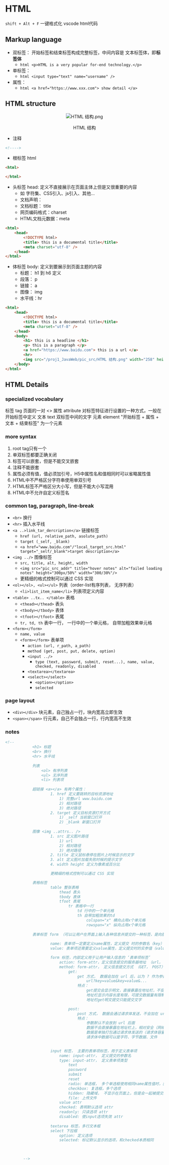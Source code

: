 # HTML
`shift + Alt + F` 一键格式化 vscode html代码
## Markup language
- 双标签： 开始标签和结束标签构成完整标签，中间内容是 文本标签体，即**标签体**
  - ```html <p>HTML is a very popular for-end technology.</p>```
- 单标签： 
  - ```html <input type="text" name="username" />```
- 属性：
  - ```html <a href="https://www.xxx.com"> show detail </a>```

## HTML structure

<div style="text-align:center">
    <img src="/proj1_JavaWeb/pic_src/HTML 结构.png" alt="HTML 结构.png" style="margin-bottom: 1px;">
    <p>HTML 结构</p>
</div>

- 注释 
```html 
<!---->
```
- 根标签 html 
```html 
<html>

</html>
```
- 头标签 head: 定义不直接展示在页面主体上但是又很重要的内容
  - 如 字符集、CSS引入、js引入、其他...
  - 文档声明：
  - 文档标题： title
  - 网页编码格式：charset
  - HTML文档元数据：meta 
```html 
<html>
    <head>
        <!DOCTYPE html>
        <title> this is a documental title</title>
        <meta charset="utf-8" />
    </head>
</html>
```
- 体标签 body: 定义到要展示到页面主题的内容
  - 标题： h1 到 h6 定义
  - 段落： p
  - 链接： a
  - 图像： img
  - 水平线：hr
```html 
<html>
    <head>
        <!DOCTYPE html>
        <title> this is a documental title</title>
        <meta charset="utf-8" />
    </head>
    <body>
        <h1> this is a headline </h1>
        <p> this is a paragraph </p>
        <a href="https://www.baidu.com"> this is a url </a>
        <hr>
        <img src="/proj1_JavaWeb/pic_src/HTML 结构.png" width="258" height="39" />
    </body>
</html>
```

## HTML Details
### specialized vocabulary
标签 tag             页面的一对 <>
属性 attribute       对标签特征进行设置的一种方式，一般在开始标签中定义
文本 text            双标签中间的文字
元素 element         "开始标签 + 属性 + 文本 + 结束标签"  为一个元素

### more syntax
1. root tag只有一个
2. 单双标签都要正确关闭
3. 标签可以嵌套，但是不能交叉嵌套
4. 注释不能嵌套
5. 属性必须有值，值必须加引号，H5中属性名和值相同时可以省略属性值
6. HTML中不严格区分字符串使用单双引号
7. HTML标签不严格区分大小写，但是不能大小写混用
8. HTML中不允许自定义标签名


### common tag, paragraph, line-break
- `<br>` 换行
- `<hr>` 插入水平线
- `<a ..>link_tar_dercription</a>` 链接标签
    - `href (url, relative_path, asolute_path)`
    - `target (_self, _blank)`
    - `<a href="www.baidu.com"/"local_target_src.html" target="_self/_blank">target description</a>`
- `<img ../>` 图像标签
  - `src, title, alt, height, width`
  - `<img src="pic_src_addr" title="hover notes" alt="failed loading notes" height="300px/50%" width="300/30%"/>`
  - 更精细的格式控制可以通过 CSS 实现
- `<ol></ol>, <ul></ul>` 列表（order-list有序列表， 无序列表）
  - `<li>list_item_name</li>` 列表项定义内容
- `<table> ..tx.. </table>` 表格
  - `<thead></thead>` 表头
  - `<tbody></tbody>` 表体
  - `<tfoot></tfoot>` 表尾
  - `tr, td, th` 表中一行， 一行中的一个单元格， 自带加粗效果单元格
- `<form></form>`
  - `name, value`
  - `<form></form>` 表单项
    - `action (url, r_path, a_path)`
    - `method (get, post, put, delete, option)`
    - `<input ../>`
      - `type (text, password, submit, reset...), name, value, checked, readonly, disabled`
    - `<textarea></textarea>`
    - `<select></select>`
      - `<option></option>`
      - `selected`

### page layout
- `<div></div>` 块元素，自己独占一行，块内宽高立即生效
- `<span></span>` 行元素，自己不会独占一行，行内宽高不生效

### notes
```html
<!--
            <h1> 标题
            <br> 换行
            <hr> 水平线
            
            列表
                <ol> 有序列表
                <ul> 无序列表
                <li> 列表项
            
            超链接 <a></a> 有两个属性：
                    1. href 定义要跳转的目标资源地址
                        1) 完整url www.baidu.com
                        2) 相对路径
                        3) 绝对路径
                    2. target 定义目标资源打开方式
                        1) _self 当前窗口打开
                        2) _blank 新窗口打开
            
            图像 <img ..attrs.. />
                    1. src 定义图片路径
                        1) url
                        2) 相对路径
                        3) 绝对路径
                    2. title 定义鼠标悬停在图片上时候显示的文字
                    3. alt 定义图片加载失败时候的提示文字
                    4. width height 定义为像素或百分比

                    更精细的格式控制可以通过 CSS 实现

            表格标签
                    table 整张表格
                        thead 表头
                        tbody 表体
                        tfoot 表尾
                            tr 表格中一行
                                td 行中的一个单元格
                                th 自带加粗效果的td
                                    colspan="x" 横向占用x个单元格
                                    rowspan="x" 纵向占用x个单元格
                
            表单标签 form （可以让用户在界面上输入各种信息并提交的一种标签，是向服务器发送数据主要的方式之一）
                    
                    name: 表单项一定要定义name属性，定义提交 时的参数名（key）       
                    value: 表单项还需要定义value属性，定义提交时的实参值（value）

                    form 标签，内部定义用于让用户输入信息的 ‘表单项标签’
                        action: form-attr，定义信息提交的服务器地址 （url， 相对路径， 绝对路径）
                        method: form-attr， 定义信息提交方式 （GET， POST）
                            get: 
                                get 方式， 数据会加在 url 后，以为 ? 作为参数开始表示，多个参数使用 & 隔开
                                    url?key=value&key=value&...
                                特点：
                                    get提交会显示明文，直接暴露在地址栏，不安全
                                    地址栏显示内容长度有限，可提交数据量有限制
                                    地址栏get明文提交只能提交文字

                            post: 
                                post 方式， 数据会通过请求体发送，不会加在 url后面
                                特点：
                                    参数默认不会放到 url 后面
                                    数据不会直接暴露在地址栏上，相对安全（网络数据包可抓，并不绝对安全）
                                    数据是单独打包通过请求体发送的（请求体容量很大，可以提交大量数据）
                                    请求体中数据可以是字符、字节数据、文件

            
                    input 标签， 主要的表单项标签，用于定义表单项
                        name: input-attr， 定义提交的参数名
                        type: input-attr， 定义表单项类型
                            text
                            password
                            submit
                            reset
                            radio: 单选框， 多个单选框使用相同name属性值时，就会有互斥效果
                            checkbox: 复选框，多个选项
                            hidden: 隐藏域， 不显示在页面上，但是会一起被提交。希望用户提交特定信息，为了避免数据被修改，设置为隐藏域信息  
                            file: 上传文件    
                        value attr
                        checked: 表明默认选项 attr
                        readonly: 只读选项 attr
                        disabled: 使input选项失效 attr
                    
                    textarea 标签，多行文本框
                    select 下拉框
                        option: 定义选项
                        selected: 标记默认显示的选项，和checked本质相同

                    
        
        -->
```